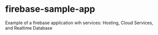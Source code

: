 # firebase-sample-app
Example of a firebase application wih services: Hosting, Cloud Services, and Realtime Database
